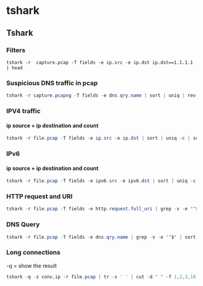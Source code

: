 # tshark

## Tshark

### Filters

```text
tshark -r  capture.pcap -T fields -e ip.src -e ip.dst ip.dst==1.1.1.1 | head
```

### Suspicious DNS traffic in pcap

```csharp
tshark -r capture.pcapng -T fields -e dns.qry.name | sort | uniq | rev | cut -d . -f 1-2 | rev |sort | uniq -c | sort -rn | head -10
```

### IPV4 traffic 

#### ip source + ip destination and count 

```csharp
tshark -r file.pcap -T fields -e ip.src -e ip.dst | sort | uniq -c | sort -rn | head
```

### IPv6

#### ip source + ip destination and count 

```csharp
tshark -r file.pcap -T fields -e ipv6.src -e ipv6.dst | sort | uniq -c | sort -rn | head -5
```

### HTTP request and URI

```csharp
tshark -r file.pcap -T fields -e http.request.full_uri | grep -v -e '^$' | sort |uniq -c | sort -rn 
```

### DNS Query

```csharp
tshark -r file.pcap -T fields -e dns.qry.name | grep -v -e '^$' | sort |uniq -c | sort -rn
```

### Long connections

-q = show the result

```csharp
tshark -q -z conv,ip -r file.pcap | tr -s ' ' | cut -d " " -f 1,2,3,10 | sort -k 4 -rn | head
```



